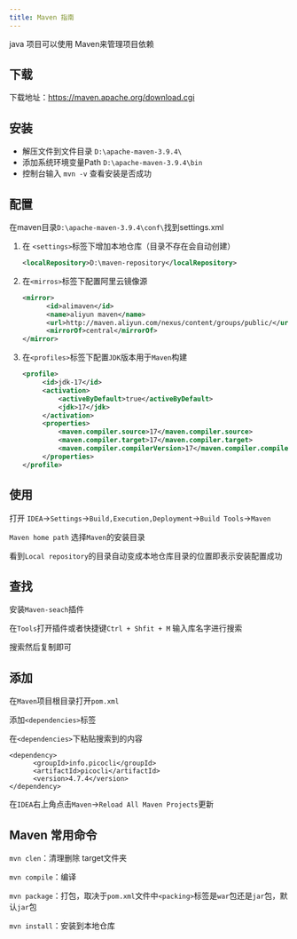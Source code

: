 ```yaml
---
title: Maven 指南
---
```


java 项目可以使用 Maven来管理项目依赖

## 下载

下载地址：https://maven.apache.org/download.cgi

## 安装

- 解压文件到文件目录 `D:\apache-maven-3.9.4\`
- 添加系统环境变量Path `D:\apache-maven-3.9.4\bin`
- 控制台输入 `mvn -v` 查看安装是否成功

## 配置

在maven目录`D:\apache-maven-3.9.4\conf\`找到settings.xml

1. 在 `<settings>`标签下增加本地仓库（目录不存在会自动创建）

   ```xml
   <localRepository>D:\maven-repository</localRepository>
   ```

2. 在`<mirros>`标签下配置阿里云镜像源

   ```xml
   <mirror>
         <id>alimaven</id>
         <name>aliyun maven</name>
         <url>http://maven.aliyun.com/nexus/content/groups/public/</url>
         <mirrorOf>central</mirrorOf>        
   </mirror>
   ```

3. 在`<profiles>`标签下配置`JDK`版本用于`Maven`构建

   ```xml
   <profile>    
   		<id>jdk-17</id>    
   		<activation>    
   			<activeByDefault>true</activeByDefault>    
   			<jdk>17</jdk>    
   		</activation>    
   		<properties>    
   			<maven.compiler.source>17</maven.compiler.source>    
   			<maven.compiler.target>17</maven.compiler.target>    
   			<maven.compiler.compilerVersion>17</maven.compiler.compilerVersion>    
   		</properties>    
   </profile>
   ```

## 使用

打开 `IDEA`->`Settings`->`Build,Execution,Deployment`->`Build Tools`->`Maven`

`Maven home path` 选择`Maven`的安装目录

看到`Local repository`的目录自动变成本地仓库目录的位置即表示安装配置成功

## 查找

安装`Maven-seach`插件

在`Tools`打开插件或者快捷键`Ctrl + Shfit + M` 输入库名字进行搜索

搜索然后复制即可

## 添加

在`Maven`项目根目录打开`pom.xml`

添加`<dependencies>`标签

在`<dependencies>`下粘贴搜索到的内容

```xm
<dependency> 
      <groupId>info.picocli</groupId>  
      <artifactId>picocli</artifactId>  
      <version>4.7.4</version> 
</dependency> 
```

在`IDEA`右上角点击`Maven`->`Reload All Maven Projects`更新

## Maven 常用命令

`mvn clen`：清理删除 target文件夹

`mvn compile`：编译

`mvn package`：打包，取决于`pom.xml`文件中`<packing>`标签是`war`包还是`jar`包，默认`jar`包

`mvn install`：安装到本地仓库
